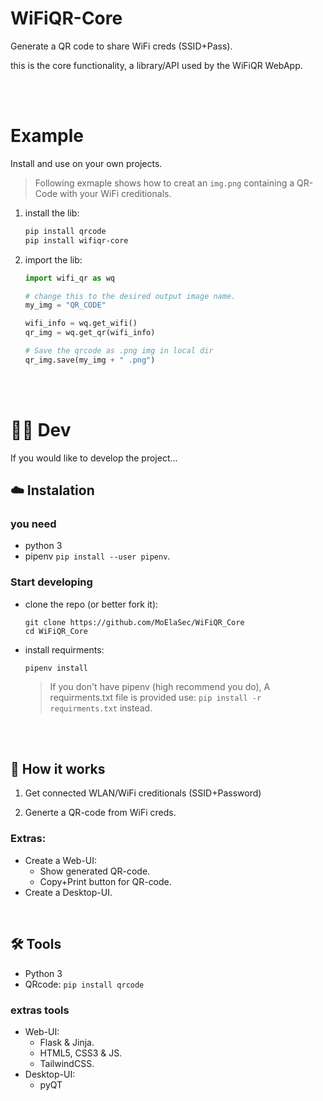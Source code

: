 # WiFiQR-Core

Generate a QR code to share WiFi creds (SSID+Pass).

this is the core functionality, a library/API used by the WiFiQR WebApp.

<br>
<br>

# Example

Install and use on your own projects.

> Following exmaple shows how to creat an `img.png` containing a QR-Code with your WiFi creditionals.

1. install the lib:

   ```bash
   pip install qrcode
   pip install wifiqr-core
   ```

2. import the lib:

   ```python
   import wifi_qr as wq

   # change this to the desired output image name.
   my_img = "QR_CODE"

   wifi_info = wq.get_wifi()
   qr_img = wq.get_qr(wifi_info)

   # Save the qrcode as .png img in local dir
   qr_img.save(my_img + " .png")
   ```

<br>
<br>

# 👨‍💻 Dev

If you would like to develop the project...

## ☁️ Instalation

### you need

- python 3
- pipenv `pip install --user pipenv`. 

### Start developing

- clone the repo (or better fork it):

  ```shell
  git clone https://github.com/MoElaSec/WiFiQR_Core
  cd WiFiQR_Core
  ```

- install requirments:

  ```shell
  pipenv install
  ```
    > If you don't have pipenv (high recommend you do), A requirments.txt file is provided use:
        `pip install -r requirments.txt` instead.

<br>
<br>

## 🧐 How it works

1. Get connected WLAN/WiFi creditionals (SSID+Password)

2. Generte a QR-code from WiFi creds.

### Extras:

- Create a Web-UI:
  - Show generated QR-code.
  - Copy+Print button for QR-code.
- Create a Desktop-UI.

<br>

## 🛠 Tools

- Python 3
- QRcode: `pip install qrcode`

### extras tools

- Web-UI:
  - Flask & Jinja.
  - HTML5, CSS3 & JS.
  - TailwindCSS.
- Desktop-UI:
  - pyQT
